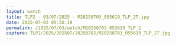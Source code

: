 ```yaml
---
layout: watch
title: TLP2 - 03/07/2025 - M20250703_055619_TLP_2T.jpg
date: 2025-07-03 05:56:19
permalink: /2025/07/03/watch/M20250703_055619_TLP_2
capture: TLP2/2025/202507/20250702/M20250703_055619_TLP_2T.jpg
---
```

